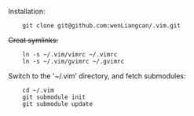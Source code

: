 Installation:

        git clone git@github.com:wenLiangcan/.vim.git
               
~~Creat symlinks:~~

        ln -s ~/.vim/vimrc ~/.vimrc
        ln -s ~/.vim/gvimrc ~/.gvimrc

Switch to the '~/.vim' directory, and fetch submodules:

        cd ~/.vim
        git submodule init
        git submodule update
